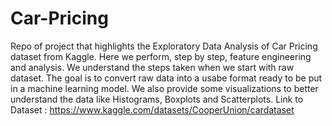 # Car-Pricing
Repo of project that highlights the Exploratory Data Analysis of Car Pricing dataset from Kaggle.
Here we perform, step by step, feature engineering and analysis. We understand the steps taken when we start with raw dataset. The goal is to convert raw data into a usabe format ready to be put in a machine learning model. We also provide some visualizations to better understand the data like Histograms, Boxplots and Scatterplots.
Link to Dataset : https://www.kaggle.com/datasets/CooperUnion/cardataset
